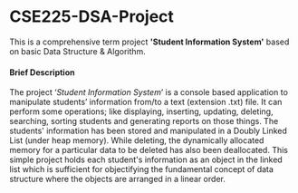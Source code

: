 # CSE225-DSA-Project

This is a comprehensive term project **'Student Information System'** based on basic Data Structure & Algorithm.

#### Brief Description
The project ‘*Student Information System*’ is a console based application to manipulate students’ information from/to a text (extension .txt) file. It can perform some operations; like displaying, inserting, updating, deleting, searching, sorting students and generating reports on those things. The students' information has been stored and manipulated in a Doubly Linked List (under heap memory). While deleting, the dynamically allocated memory for a particular data to be deleted has also been deallocated. This simple project holds each student's information as an object in the linked list which is sufficient for objectifying the fundamental concept of data structure where the objects are arranged in a linear order.
